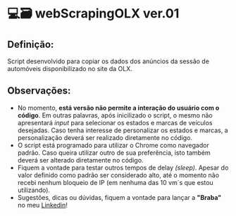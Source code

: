 <h1>💻🗃 webScrapingOLX ver.01 </h1>

<h2> Definição: </h2>
<p>Script desenvolvido para copiar os dados dos anúncios da sessão de automóveis disponibilizado no site da OLX. <p>

<h2> Observações: </h2>
<ul>
  <li>No momento, <strong>está versão não permite a interação do usuário com o código</strong>. Em outras palavras, após inicilizado o script, o mesmo não apresentará     <em>input</em> para selecionar os estados e marcas de veículos desejadas. Caso tenha interesse de personalizar os estados e marcas, a personalização deverá ser realizado diretamente no código.</li>
  <li>O script está programado para utilizar o Chrome como navegador padrão. Caso queira utilizar outro de sua preferência, isto também deverá ser alterado diretamente no código. </li>
  <li>Fiquem a vontade para testar outros tempos de delay <em>(sleep)</em>. Apesar do valor definido como padrão ser considerado alto, até o momento não recebi nenhum bloqueio de IP (em nenhuma das 10 vm´s que estou utilizando).</li>
  <li>Sugestões, dicas ou dúvidas, fiquem a vontade para lançar a <strong>"Braba"</strong> no meu <a href="https://www.linkedin.com/in/icarocazenunes/">Linkedin</a>!</li> 
